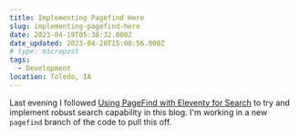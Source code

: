 ```yaml
---
title: Implementing Pagefind Here
slug: implementing-pagefind-here
date: 2023-04-19T05:38:32.000Z
date_updated: 2023-04-20T15:00:56.000Z
# type: micropost
tags: 
  - Development
location: Toledo, IA
---
```


Last evening I followed [Using PageFind with Eleventy for Search](https://rknight.me/using-pagefind-with-eleventy-for-search/) to try and implement robust search capability in this blog.  I'm working in a new `pagefind` branch of the code to pull this off.
